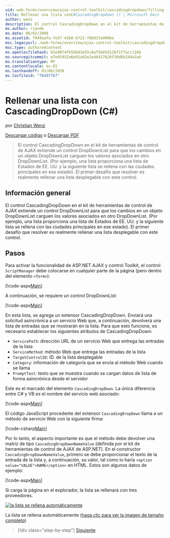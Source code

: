 ```yaml
---
uid: web-forms/overview/ajax-control-toolkit/cascadingdropdown/filling-a-list-using-cascadingdropdown-cs
title: Rellenar una lista conC#CascadingDropDown () | Microsoft Docs
author: wenz
description: El control CascadingDropDown en el kit de herramientas de control de AJAX extiende un control DropDownList para que los cambios en un objeto DropDownList carguen los valores asociados en Anoth...
ms.author: riande
ms.date: 06/02/2008
ms.assetid: f949aafa-fe57-43b0-b722-f0dd33a900be
msc.legacyurl: /web-forms/overview/ajax-control-toolkit/cascadingdropdown/filling-a-list-using-cascadingdropdown-cs
msc.type: authoredcontent
ms.openlocfilehash: b5e9874fb5b6d3e55c8af5b85d12bf1ffacc116b
ms.sourcegitcommit: e7e91932a6e91a63e2e46417626f39d6b244a3ab
ms.translationtype: MT
ms.contentlocale: es-ES
ms.lasthandoff: 03/06/2020
ms.locfileid: "78497767"
---
```

# <a name="filling-a-list-using-cascadingdropdown-c"></a>Rellenar una lista con CascadingDropDown (C#)

por [Christian Wenz](https://github.com/wenz)

[Descargar código](https://download.microsoft.com/download/9/0/7/907760b1-2c60-4f81-aeb6-ca416a573b0d/cascadingdropdown0.cs.zip) o [Descargar PDF](https://download.microsoft.com/download/2/d/c/2dc10e34-6983-41d4-9c08-f78f5387d32b/cascadingdropdown0CS.pdf)

> El control CascadingDropDown en el kit de herramientas de control de AJAX extiende un control DropDownList para que los cambios en un objeto DropDownList carguen los valores asociados en otro DropDownList. (Por ejemplo, una lista proporciona una lista de Estados de EE. UU. y la siguiente lista se rellena con las ciudades principales en ese estado). El primer desafío que resolver es realmente rellenar una lista desplegable con este control.

## <a name="overview"></a>Información general

El control CascadingDropDown en el kit de herramientas de control de AJAX extiende un control DropDownList para que los cambios en un objeto DropDownList carguen los valores asociados en otro DropDownList. (Por ejemplo, una lista proporciona una lista de Estados de EE. UU. y la siguiente lista se rellena con las ciudades principales en ese estado). El primer desafío que resolver es realmente rellenar una lista desplegable con este control.

## <a name="steps"></a>Pasos

Para activar la funcionalidad de ASP.NET AJAX y control Toolkit, el control `ScriptManager` debe colocarse en cualquier parte de la página (pero dentro del elemento `<form>`):

[!code-aspx[Main](filling-a-list-using-cascadingdropdown-cs/samples/sample1.aspx)]

A continuación, se requiere un control DropDownList:

[!code-aspx[Main](filling-a-list-using-cascadingdropdown-cs/samples/sample2.aspx)]

En esta lista, se agrega un extensor CascadingDropDown. Enviará una solicitud asincrónica a un servicio Web que, a continuación, devolverá una lista de entradas que se mostrarán en la lista. Para que esto funcione, es necesario establecer los siguientes atributos de CascadingDropDown:

- `ServicePath`: dirección URL de un servicio Web que entrega las entradas de la lista
- `ServiceMethod`: método Web que entrega las entradas de la lista
- `TargetControlID`: ID. de la lista desplegable
- `Category`: información de categoría que se envía al método Web cuando se llama
- `PromptText`: texto que se muestra cuando se cargan datos de lista de forma asincrónica desde el servidor

Este es el marcado del elemento `CascadingDropDown`. La única diferencia entre C# y VB es el nombre del servicio web asociado:

[!code-aspx[Main](filling-a-list-using-cascadingdropdown-cs/samples/sample3.aspx)]

El código JavaScript procedente del extensor `CascadingDropDown` llama a un método de servicio Web con la siguiente firma:

[!code-csharp[Main](filling-a-list-using-cascadingdropdown-cs/samples/sample4.cs)]

Por lo tanto, el aspecto importante es que el método debe devolver una matriz de tipo `CascadingDropDownNameValue` (definida por el kit de herramientas de control de AJAX de ASP.NET). En el constructor `CascadingDropDownNameValue`, primero se debe proporcionar el texto de la entrada de la lista y, a continuación, su valor, tal como lo haría `<option value="VALUE">NAME</option>` en HTML. Estos son algunos datos de ejemplo:

[!code-aspx[Main](filling-a-list-using-cascadingdropdown-cs/samples/sample5.aspx)]

Si carga la página en el explorador, la lista se rellenará con tres proveedores.

[![la lista se rellena automáticamente](filling-a-list-using-cascadingdropdown-cs/_static/image2.png)](filling-a-list-using-cascadingdropdown-cs/_static/image1.png)

La lista se rellena automáticamente ([haga clic para ver la imagen de tamaño completo](filling-a-list-using-cascadingdropdown-cs/_static/image3.png))

> [!div class="step-by-step"]
> [Siguiente](using-cascadingdropdown-with-a-database-cs.md)
